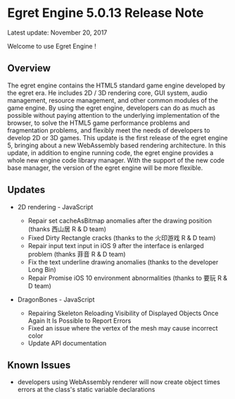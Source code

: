 Egret Engine 5.0.13 Release Note
===============================

Latest update: November 20, 2017


Welcome to use Egret Engine !

## Overview
The egret engine contains the HTML5 standard game engine developed by the egret era. He includes 2D / 3D rendering core, GUI system, audio management, resource management, and other common modules of the game engine.
By using the egret engine, developers can do as much as possible without paying attention to the underlying implementation of the browser, to solve the HTML5 game performance problems and fragmentation problems, and flexibly meet the needs of developers to develop 2D or 3D games.
This update is the first release of the egret engine 5, bringing about a new WebAssembly based rendering architecture.
In this update, in addition to engine running code, the egret engine provides a whole new engine code library manager. With the support of the new code base manager, the version of the egret engine will be more flexible.

## Updates

* 2D rendering - JavaScript
    * Repair set cacheAsBitmap anomalies after the drawing position (thanks 西山居 R & D team)
    * Fixed Dirty Rectangle cracks (thanks to the 火印游戏 R & D team)
    * Repair input text input in iOS 9 after the interface is enlarged problem (thanks 菲音 R & D team)
    * Fix the text underline drawing anomalies (thanks to the developer Long Bin)
    * Repair Promise iOS 10 environment abnormalities (thanks to 要玩 R & D team)

* DragonBones - JavaScript
    * Repairing Skeleton Reloading Visibility of Displayed Objects Once Again It Is Possible to Report Errors
    * Fixed an issue where the vertex of the mesh may cause incorrect color
    * Update API documentation

## Known Issues

* developers using WebAssembly renderer will now create object times errors at the class's static variable declarations